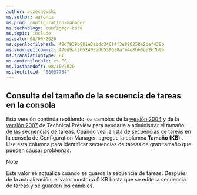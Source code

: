 ```yaml
---
author: aczechowski
ms.author: aaroncz
ms.prod: configuration-manager
ms.technology: configmgr-core
ms.topic: include
ms.date: 08/06/2020
ms.openlocfilehash: 49d7939b881e3abdc340f4f3e090258a2def438b
ms.sourcegitcommit: 47ed9af2652495adb539638afe4e0bb0be267b9e
ms.translationtype: HT
ms.contentlocale: es-ES
ms.lasthandoff: 08/10/2020
ms.locfileid: "88057754"
---
```

## <a name="see-task-sequence-size-in-the-console"></a><a name="bkmk_tssize"></a> Consulta del tamaño de la secuencia de tareas en la consola

<!--7645732-->

Esta versión continúa repitiendo los cambios de la [versión 2004](../../technical-preview-2004.md#bkmk_osdmi) y de la [versión 2007](../../technical-preview-2007.md#bkmk_tspol) de Technical Preview para ayudarle a administrar el tamaño de las secuencias de tareas. Cuando vea la lista de secuencias de tareas en la consola de Configuration Manager, agregue la columna **Tamaño (KB)** . Use esta columna para identificar secuencias de tareas de gran tamaño que pueden causar problemas.

> [!NOTE]
> Este valor se actualiza cuando se guarda la secuencia de tareas. Después de la actualización, el valor mostrará 0 KB hasta que se edite la secuencia de tareas y se guarden los cambios.
